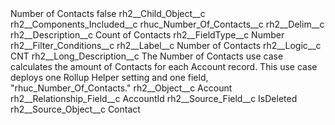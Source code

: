 <?xml version="1.0" encoding="UTF-8"?>
<CustomMetadata xmlns="http://soap.sforce.com/2006/04/metadata" xmlns:xsi="http://www.w3.org/2001/XMLSchema-instance" xmlns:xsd="http://www.w3.org/2001/XMLSchema">
    <label>Number of Contacts</label>
    <protected>false</protected>
    <values>
        <field>rh2__Child_Object__c</field>
        <value xsi:nil="true"/>
    </values>
    <values>
        <field>rh2__Components_Included__c</field>
        <value xsi:type="xsd:string">rhuc_Number_Of_Contacts__c</value>
    </values>
    <values>
        <field>rh2__Delim__c</field>
        <value xsi:nil="true"/>
    </values>
    <values>
        <field>rh2__Description__c</field>
        <value xsi:type="xsd:string">Count of Contacts</value>
    </values>
    <values>
        <field>rh2__FieldType__c</field>
        <value xsi:type="xsd:string">Number</value>
    </values>
    <values>
        <field>rh2__Filter_Conditions__c</field>
        <value xsi:nil="true"/>
    </values>
    <values>
        <field>rh2__Label__c</field>
        <value xsi:type="xsd:string">Number of Contacts</value>
    </values>
    <values>
        <field>rh2__Logic__c</field>
        <value xsi:type="xsd:string">CNT</value>
    </values>
    <values>
        <field>rh2__Long_Description__c</field>
        <value xsi:type="xsd:string">The Number of Contacts use case calculates the amount of Contacts for each Account record. This use case deploys one Rollup Helper setting and one field, &quot;rhuc_Number_Of_Contacts.&quot;</value>
    </values>
    <values>
        <field>rh2__Object__c</field>
        <value xsi:type="xsd:string">Account</value>
    </values>
    <values>
        <field>rh2__Relationship_Field__c</field>
        <value xsi:type="xsd:string">AccountId</value>
    </values>
    <values>
        <field>rh2__Source_Field__c</field>
        <value xsi:type="xsd:string">IsDeleted</value>
    </values>
    <values>
        <field>rh2__Source_Object__c</field>
        <value xsi:type="xsd:string">Contact</value>
    </values>
</CustomMetadata>
